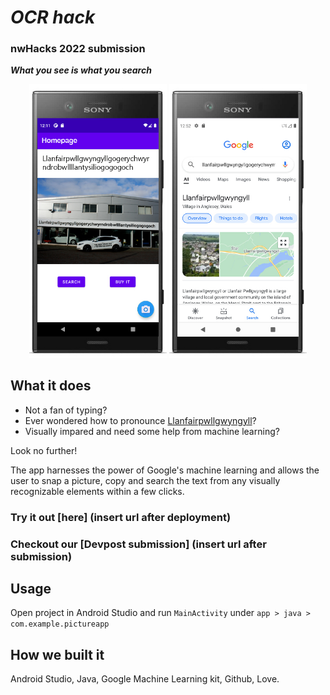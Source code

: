 # *OCR hack*

### nwHacks 2022 submission


***What you see is what you search***
<p align="center">
  <img src="./app/img/a.jpg" width="220" />
  <img src="./app/img/b.jpg" width="220"/>
</p>

## What it does
- Not a fan of typing?
- Ever wondered how to pronounce [Llanfairpwllgwyngyll](https://www.youtube.com/watch?v=fHxO0UdpoxM)?
- Visually impared and need some help from machine learning?

Look no further!

The app harnesses the power of Google's machine learning and allows the user to snap a picture, copy and search the text from any visually recognizable elements within a few clicks.



### Try it out [**here**] (insert url after deployment)
### Checkout our [**Devpost submission**] (insert url after submission)

## Usage
Open project in Android Studio and run `MainActivity` under `app > java > com.example.pictureapp`



## How we built it
Android Studio, Java, Google Machine Learning kit, Github, Love.
